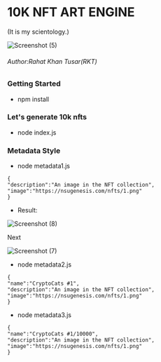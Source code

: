 # 10K NFT ART ENGINE
(It is my scientology.) 

![Screenshot (5)](https://user-images.githubusercontent.com/69615463/193983980-ec751d28-0989-4daf-84c9-3c38e2270b06.png)

<h6>Author:Rahat Khan Tusar(RKT)</h6>


<h3>Getting Started</h3>

+ npm install

<h3>Let's generate 10k nfts</h3>

+ node index.js

<h3>Metadata Style</h3>

+ node metadata1.js

```
{
"description":"An image in the NFT collection",
"image":"https://nsugenesis.com/nfts/1.png"
}
```

+ Result:

![Screenshot (8)](https://user-images.githubusercontent.com/69615463/194100608-8d9ea492-3c13-413a-8b78-857870ade5a0.png)

Next

![Screenshot (7)](https://user-images.githubusercontent.com/69615463/194100635-4d427871-3bd5-4b13-9aba-2a6706707a45.png)


+ node metadata2.js

```
{
"name":"CryptoCats #1",
"description":"An image in the NFT collection",
"image":"https://nsugenesis.com/nfts/1.png"
}

```

+ node metadata3.js

```
{
"name":"CryptoCats #1/10000",
"description":"An image in the NFT collection",
"image":"https://nsugenesis.com/nfts/1.png"
}

```
